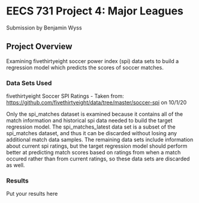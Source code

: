 # EECS 731 Project 4: Major Leagues
Submission by Benjamin Wyss

## Project Overview

Examining fivethirtyeight soccer power index (spi) data sets to build a regression model which predicts the scores of soccer matches.

### Data Sets Used

fivethirtyeight Soccer SPI Ratings - Taken from: https://github.com/fivethirtyeight/data/tree/master/soccer-spi on 10/1/20

Only the spi_matches dataset is examined because it contains all of the match information and historical spi data needed to build the target regression model. The spi_matches_latest data set is a subset of the spi_matches dataset, and thus it can be discarded without losing any additional match data samples. The remaining data sets include information about current spi ratings, but the target regression model should perform better at predicting match scores based on ratings from when a match occured rather than from current ratings, so these data sets are discarded as well.

### Results

Put your results here

